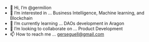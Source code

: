 - 👋 Hi, I’m @germilion
- 👀 I’m interested in ... Business Intelligence, Machine learning, and Blockchain
- 🌱 I’m currently learning ... DAOs development in Aragon
- 💞️ I’m looking to collaborate on ... Product Development
- 📫 How to reach me ... gerseguell@gmail.com

<!---
germilion/germilion is a ✨ special ✨ repository because its `README.md` (this file) appears on your GitHub profile.
You can click the Preview link to take a look at your changes.
--->
